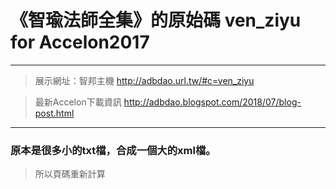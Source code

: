 # 《智瑜法師全集》的原始碼 ven_ziyu for Accelon2017  
---  
> 展示網址：智邦主機 http://adbdao.url.tw/#c=ven_ziyu  
  
> 最新Accelon下載資訊 http://adbdao.blogspot.com/2018/07/blog-post.html  
---  
### 原本是很多小的txt檔，合成一個大的xml檔。  
> 所以頁碼重新計算  
